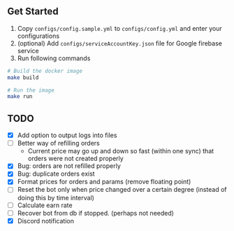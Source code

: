 ## Get Started

1. Copy `configs/config.sample.yml` to `configs/config.yml` and enter your configurations
2. (optional) Add `configs/serviceAccountKey.json` file for Google firebase service
3. Run following commands

``` sh
# Build the docker image
make build

# Run the image
make run
```

## TODO

- [x] Add option to output logs into files
- [ ] Better way of refilling orders
  - Current price may go up and down so fast (within one sync) that orders were not created properly
- [x] Bug: orders are not refilled properly
- [x] Bug: duplicate orders exist
- [x] Format prices for orders and params (remove floating point)
- [ ] Reset the bot only when price changed over a certain degree (instead of doing this by time interval)
- [ ] Calculate earn rate
- [ ] Recover bot from db if stopped. (perhaps not needed)
- [x] Discord notification
